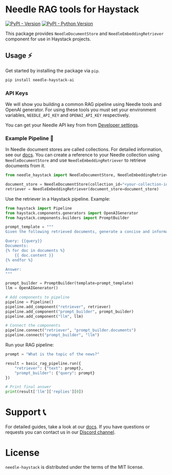 # Needle RAG tools for Haystack

[![PyPI - Version](https://img.shields.io/pypi/v/needle-haystack-ai.svg)](https://pypi.org/project/needle-haystack-ai)
[![PyPI - Python Version](https://img.shields.io/pypi/pyversions/needle-haystack-ai.svg)](https://pypi.org/project/needle-haystack-ai)

This package provides `NeedleDocumentStore` and `NeedleEmbeddingRetriever` component for use in Haystack projects.

## Usage ⚡️

Get started by installing the package via `pip`.

```bash
pip install needle-haystack-ai
```

### API Keys

We will show you building a common RAG pipeline using Needle tools and OpenAI generator.
For using these tools you must set your environment variables, `NEEDLE_API_KEY` and `OPENAI_API_KEY` respectively.

You can get your Needle API key from from [Developer settings](https://needle-ai.com/dashboard/settings).

### Example Pipeline 🧱

In Needle document stores are called collections. For detailed information, see our [docs](https://docs.needle-ai.com).
You can create a reference to your Needle collection using `NeedleDocumentStore` and use `NeedleEmbeddingRetriever` to retrieve documents from it.

```python
from needle_haystack import NeedleDocumentStore, NeedleEmbeddingRetriever

document_store = NeedleDocumentStore(collection_id="<your-collection-id>")
retriever = NeedleEmbeddingRetriever(document_store=document_store)
```

Use the retriever in a Haystack pipeline. Example:

```python
from haystack import Pipeline
from haystack.components.generators import OpenAIGenerator
from haystack.components.builders import PromptBuilder

prompt_template = """
Given the following retrieved documents, generate a concise and informative answer to the query:

Query: {{query}}
Documents:
{% for doc in documents %}
    {{ doc.content }}
{% endfor %}

Answer:
"""

prompt_builder = PromptBuilder(template=prompt_template)
llm = OpenAIGenerator()

# Add components to pipeline
pipeline = Pipeline()
pipeline.add_component("retriever", retriever)
pipeline.add_component("prompt_builder", prompt_builder)
pipeline.add_component("llm", llm)

# Connect the components
pipeline.connect("retriever", "prompt_builder.documents")
pipeline.connect("prompt_builder", "llm")
```

Run your RAG pipeline:

```python
prompt = "What is the topic of the news?"

result = basic_rag_pipeline.run({
    "retriever": {"text": prompt},
    "prompt_builder": {"query": prompt}
})

# Print final answer
print(result['llm']['replies'][0])
```

# Support 📞

For detailed guides, take a look at our [docs](https://docs.needle-ai.com). If you have questions or requests you can contact us in our [Discord channel](https://discord.gg/JzJcHgTyZx). 

# License

`needle-haystack` is distributed under the terms of the MIT license.
